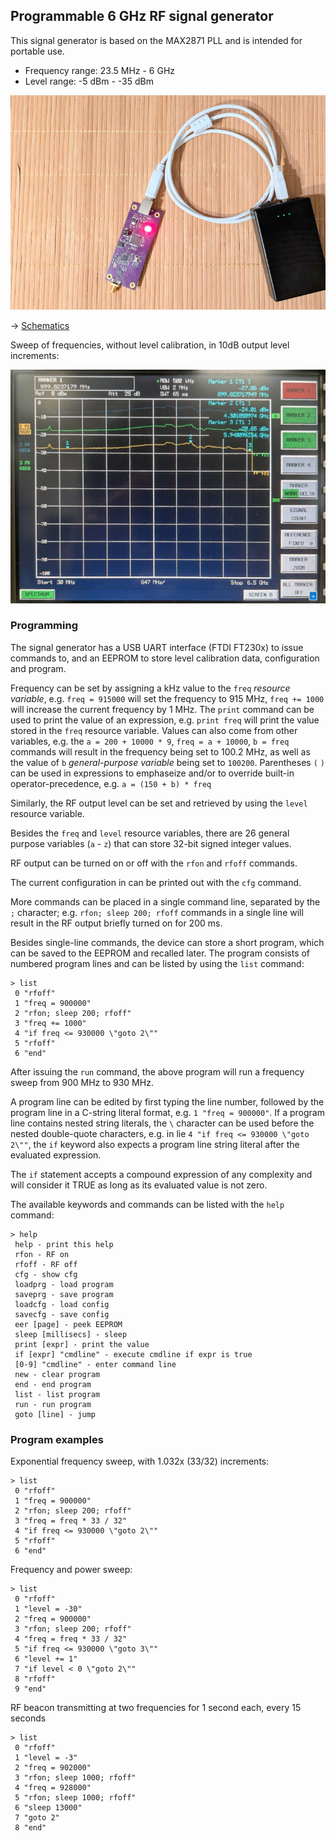 ## Programmable 6 GHz RF signal generator 

This signal generator is based on the MAX2871 PLL and is intended for portable use.

 * Frequency range: 23.5 MHz - 6 GHz
 * Level range: -5 dBm - -35 dBm

![photo](photo.jpg)

-> [Schematics](https://github.com/szoftveres/RF_instruments/tree/main/siggen/schematics.pdf)

Sweep of frequencies, without level calibration, in 10dB output level increments:

![sweep](sweep.jpg)

### Programming

The signal generator has a USB UART interface (FTDI FT230x) to issue commands to, and an EEPROM to store level calibration data, configuration and program.

Frequency can be set by assigning a kHz value to the `freq` *resource variable*, e.g. `freq = 915000` will set the frequency to 915 MHz, `freq += 1000` will increase the current frequency by 1 MHz. The `print` command can be used to print the value of an expression, e.g. `print freq` will print the value stored in the `freq` resource variable. Values can also come from other variables, e.g. the `a = 200 + 10000 * 9`, `freq = a + 10000`, `b = freq` commands will result in the frequency being set to 100.2 MHz, as well as the value of `b` *general-purpose variable* being set to `100200`. Parentheses `(` `)` can be used in expressions to emphaseize and/or to override built-in operator-precedence, e.g. `a = (150 + b) * freq`

Similarly, the RF output level can be set and retrieved by using the `level` resource variable.

Besides the `freq` and `level` resource variables, there are 26 general purpose variables (`a` - `z`) that can store 32-bit signed integer values.

RF output can be turned on or off with the `rfon` and `rfoff` commands.

The current configuration in can be printed out with the `cfg` command.

More commands can be placed in a single command line, separated by the `;` character; e.g. `rfon; sleep 200; rfoff` commands in a single line will result in the RF output briefly turned on for 200 ms.

Besides single-line commands, the device can store a short program, which can be saved to the EEPROM and recalled later. The program consists of numbered program lines and can be listed by using the `list` command:

```
> list
 0 "rfoff"
 1 "freq = 900000"
 2 "rfon; sleep 200; rfoff"
 3 "freq += 1000"
 4 "if freq <= 930000 \"goto 2\""
 5 "rfoff"
 6 "end"
```
After issuing the `run` command, the above program will run a frequency sweep from 900 MHz to 930 MHz.

A program line can be edited by first typing the line number, followed by the program line in a C-string literal format, e.g. `1 "freq = 900000"`.
If a program line contains nested string literals, the `\` character can be used before the nested double-quote characters, e.g. in lie `4 "if freq <= 930000 \"goto 2\""`, the `if` keyword also expects a program line string literal after the evaluated expression.

The `if` statement accepts a compound expression of any complexity and will consider it TRUE as long as its evaluated value is not zero. 

The available keywords and commands can be listed with the `help` command:
```
> help
 help - print this help
 rfon - RF on
 rfoff - RF off
 cfg - show cfg
 loadprg - load program
 saveprg - save program
 loadcfg - load config
 savecfg - save config
 eer [page] - peek EEPROM
 sleep [millisecs] - sleep
 print [expr] - print the value
 if [expr] "cmdline" - execute cmdline if expr is true
 [0-9] "cmdline" - enter command line
 new - clear program
 end - end program
 list - list program
 run - run program
 goto [line] - jump
```

### Program examples

Exponential frequency sweep, with 1.032x (33/32) increments:
```
> list
 0 "rfoff"
 1 "freq = 900000"
 2 "rfon; sleep 200; rfoff"
 3 "freq = freq * 33 / 32"
 4 "if freq <= 930000 \"goto 2\""
 5 "rfoff"
 6 "end"
```

Frequency and power sweep:
```
> list
 0 "rfoff"
 1 "level = -30"
 2 "freq = 900000" 
 3 "rfon; sleep 200; rfoff"
 4 "freq = freq * 33 / 32"
 5 "if freq <= 930000 \"goto 3\""
 6 "level += 1"
 7 "if level < 0 \"goto 2\""
 8 "rfoff"
 9 "end"
```

RF beacon transmitting at two frequencies for 1 second each, every 15 seconds 
```
> list
 0 "rfoff"
 1 "level = -3"
 2 "freq = 902000" 
 3 "rfon; sleep 1000; rfoff"
 4 "freq = 928000" 
 5 "rfon; sleep 1000; rfoff"
 6 "sleep 13000"
 7 "goto 2"
 8 "end"
```


